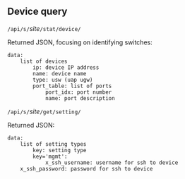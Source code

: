 ## Device query ##

`/api/s/`_site_`/stat/device/`

Returned JSON, focusing on identifying switches:

    data:
        list of devices
            ip: device IP address
            name: device name
            type: usw (uap ugw)
            port_table: list of ports
                port_idx: port number
                name: port description

`/api/s/`_site_`/get/setting/`

Returned JSON:

    data:
        list of setting types
            key: setting type
            key='mgmt':
                x_ssh_username: username for ssh to device
		x_ssh_password: password for ssh to device
